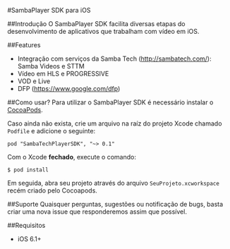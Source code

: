 #SambaPlayer SDK para iOS

##Introdução
O SambaPlayer SDK facilita diversas etapas do desenvolvimento de aplicativos que trabalham com vídeo em iOS.

##Features
- Integração com serviços da Samba Tech (http://sambatech.com/): Samba Videos e STTM
- Vídeo em HLS e PROGRESSIVE
- VOD e Live
- DFP (https://www.google.com/dfp)

##Como usar?
Para utilizar o SambaPlayer SDK é necessário instalar o [CocoaPods](http://cocoapods.org).

Caso ainda não exista, crie um arquivo na raíz do projeto Xcode chamado `Podfile` e adicione o seguinte:
```
pod "SambaTechPlayerSDK", "~> 0.1"
```
Com o Xcode **fechado**, execute o comando:
```
$ pod install
```
Em seguida, abra seu projeto através do arquivo `SeuProjeto.xcworkspace` recém criado pelo Cocoapods.

##Suporte
Quaisquer perguntas, sugestões ou notificação de bugs, basta criar uma nova issue que responderemos assim que possível.

##Requisitos
- iOS 6.1+
